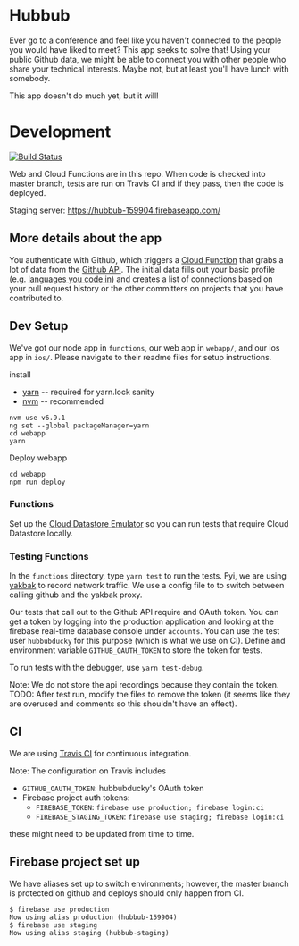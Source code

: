 # Hubbub
Ever go to a conference and feel like you haven't connected to the people you would have liked to meet? This app seeks to solve that! Using your public Github data, we might be able to connect you with other people who share your technical interests. Maybe not, but at least you'll have lunch with somebody.

This app doesn't do much yet, but it will!

# Development
[![Build Status](https://travis-ci.org/all-the-hubbub/hubbub.svg?branch=master)](https://travis-ci.org/all-the-hubbub/hubbub)

Web and Cloud Functions are in this repo. When code is checked into master branch, tests are run on Travis CI and if they pass, then the code is deployed.

Staging server: https://hubbub-159904.firebaseapp.com/

## More details about the app
You authenticate with Github, which triggers a [Cloud Function](https://cloud.google.com/functions/docs/) that grabs a lot of data from the [Github API](https://developer.github.com/v3/).  The initial data fills out your basic profile (e.g. [languages you code in](https://developer.github.com/v3/repos/#list-languages)) and creates a list of connections based on your pull request history or the other committers on projects that you have contributed to.



## Dev Setup

We've got our node app in `functions`, our web app in `webapp/`, and our ios app in `ios/`. Please navigate to their readme files for setup instructions.

install
* [yarn](https://yarnpkg.com) -- required for yarn.lock sanity
* [nvm](https://github.com/creationix/nvm) -- recommended

```
nvm use v6.9.1
ng set --global packageManager=yarn
cd webapp
yarn
```

Deploy webapp
```
cd webapp
npm run deploy
```
### Functions

Set up the [Cloud Datastore Emulator](https://cloud.google.com/datastore/docs/tools/datastore-emulator)
so you can run tests that require Cloud Datastore locally.

### Testing Functions

In the `functions` directory, type `yarn test` to run the tests. Fyi, we are using
[yakbak](https://github.com/flickr/yakbak) to record network traffic. We use a config
file to to switch between calling github and the yakbak proxy.

Our tests that call out to the Github API require and OAuth token. You can get a token by logging into the production application and looking at the firebase real-time database console under `accounts`. You can use the test user `hubbubducky` for this purpose (which is what we use on CI). Define and environment variable `GITHUB_OAUTH_TOKEN` to store the token for tests.

To run tests with the debugger, use `yarn test-debug`.

Note: We do not store the api recordings because they contain the token. TODO: After test run, modify the files to remove the token (it seems like they are overused and comments so this shouldn't have an effect).

## CI

We are using [Travis CI](https://travis-ci.org/all-the-hubbub/hubbub) for continuous integration.

Note: The configuration on Travis includes

* `GITHUB_OAUTH_TOKEN`: hubbubducky's OAuth token
* Firebase project auth tokens:
  * `FIREBASE_TOKEN`: `firebase use production; firebase login:ci`
  * `FIREBASE_STAGING_TOKEN`: `firebase use staging; firebase login:ci`

these might need to be updated from time to time.

## Firebase project set up

We have aliases set up to switch environments; however, the master branch is protected on github and deploys should only happen from CI.

```
$ firebase use production
Now using alias production (hubbub-159904)
$ firebase use staging
Now using alias staging (hubbub-staging)
```

